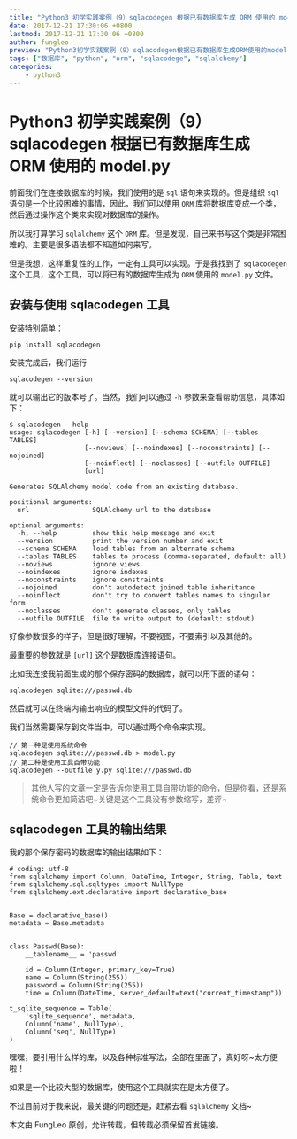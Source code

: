 ```yaml
---
title: "Python3 初学实践案例（9）sqlacodegen 根据已有数据库生成 ORM 使用的 model.py"
date: 2017-12-21 17:30:06 +0800
lastmod: 2017-12-21 17:30:06 +0800
author: fungleo
preview: "Python3初学实践案例（9）sqlacodegen根据已有数据库生成ORM使用的model.py前面我们在连接数据库的时候，我们使用的是sql语句来实现的。但是组织sql语句是一个比较困难的事情，因此，我们可以使用ORM库将数据库变成一个类，然后通过操作这个类来实现对数据库的操作。所以我打算学习sqlalchemy这个ORM库。但是发现，自己来书写这个类是非常困难的"
tags: ["数据库", "python", "orm", "sqlacodege", "sqlalchemy"]
categories:
    - python3
---
```


# Python3 初学实践案例（9）sqlacodegen 根据已有数据库生成 ORM 使用的 model.py

前面我们在连接数据库的时候，我们使用的是 `sql` 语句来实现的。但是组织 `sql` 语句是一个比较困难的事情，因此，我们可以使用 `ORM` 库将数据库变成一个类，然后通过操作这个类来实现对数据库的操作。

所以我打算学习 `sqlalchemy` 这个 `ORM` 库。但是发现，自己来书写这个类是非常困难的。主要是很多语法都不知道如何来写。

但是我想，这样重复性的工作，一定有工具可以实现。于是我找到了 `sqlacodegen` 这个工具，这个工具，可以将已有的数据库生成为 `ORM` 使用的 `model.py` 文件。

## 安装与使用 sqlacodegen 工具

安装特别简单：

```#
pip install sqlacodegen
```

安装完成后，我们运行

```#
sqlacodegen --version
```

就可以输出它的版本号了。当然，我们可以通过 `-h` 参数来查看帮助信息，具体如下：

```#
$ sqlacodegen --help
usage: sqlacodegen [-h] [--version] [--schema SCHEMA] [--tables TABLES]
                   [--noviews] [--noindexes] [--noconstraints] [--nojoined]
                   [--noinflect] [--noclasses] [--outfile OUTFILE]
                   [url]

Generates SQLAlchemy model code from an existing database.

positional arguments:
  url                SQLAlchemy url to the database

optional arguments:
  -h, --help         show this help message and exit
  --version          print the version number and exit
  --schema SCHEMA    load tables from an alternate schema
  --tables TABLES    tables to process (comma-separated, default: all)
  --noviews          ignore views
  --noindexes        ignore indexes
  --noconstraints    ignore constraints
  --nojoined         don't autodetect joined table inheritance
  --noinflect        don't try to convert tables names to singular form
  --noclasses        don't generate classes, only tables
  --outfile OUTFILE  file to write output to (default: stdout)
```

好像参数很多的样子，但是很好理解，不要视图，不要索引以及其他的。

最重要的参数就是 `[url]` 这个是数据库连接语句。

比如我连接我前面生成的那个保存密码的数据库，就可以用下面的语句：

```#
sqlacodegen sqlite:///passwd.db
```

然后就可以在终端内输出响应的模型文件的代码了。

我们当然需要保存到文件当中，可以通过两个命令来实现。

```#
// 第一种是使用系统命令
sqlacodegen sqlite:///passwd.db > model.py
// 第二种是使用工具自带功能
sqlacodegen --outfile y.py sqlite:///passwd.db
```

>其他人写的文章一定是告诉你使用工具自带功能的命令，但是你看，还是系统命令更加简洁吧~关键是这个工具没有参数缩写，差评~

## sqlacodegen 工具的输出结果

我的那个保存密码的数据库的输出结果如下：

```pythom
# coding: utf-8
from sqlalchemy import Column, DateTime, Integer, String, Table, text
from sqlalchemy.sql.sqltypes import NullType
from sqlalchemy.ext.declarative import declarative_base


Base = declarative_base()
metadata = Base.metadata


class Passwd(Base):
    __tablename__ = 'passwd'

    id = Column(Integer, primary_key=True)
    name = Column(String(255))
    password = Column(String(255))
    time = Column(DateTime, server_default=text("current_timestamp"))

t_sqlite_sequence = Table(
    'sqlite_sequence', metadata,
    Column('name', NullType),
    Column('seq', NullType)
)
```

嘿嘿，要引用什么样的库，以及各种标准写法，全部在里面了，真好呀~太方便啦！

如果是一个比较大型的数据库，使用这个工具就实在是太方便了。

不过目前对于我来说，最关键的问题还是，赶紧去看 `sqlalchemy` 文档~

本文由 FungLeo 原创，允许转载，但转载必须保留首发链接。

